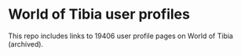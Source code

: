 # World of Tibia user profiles
This repo includes links to 19406 user profile pages on World of Tibia (archived).
